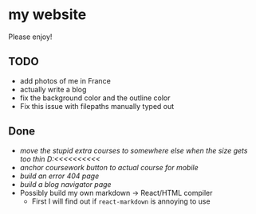 # my website

Please enjoy!

## TODO

- add photos of me in France
- actually write a blog
- fix the background color and the outline color
- Fix this issue with filepaths manually typed out

## Done

- *move the stupid extra courses to somewhere else when the size gets too thin D:<<<<<<<<<<*
- *anchor coursework button to actual course for mobile*
- *build an error 404 page*
- *build a blog navigator page*
- Possibly build my own markdown -> React/HTML compiler
    - First I will find out if `react-markdown` is annoying to use
